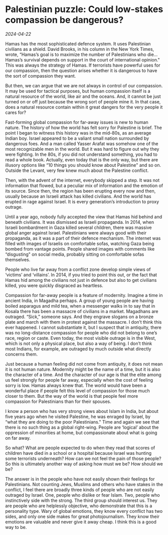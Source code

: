 # Palestinian puzzle: Could low-stakes compassion be dangerous?

*2024-04-22*

Hamas has the most sophisticated defence system. It uses Palestinian
civilians as a shield. David Brooks, in his column in the New York
Times, wrote, “Hamas’s goal is to maximize the number of Palestinians
who die… Hamas’s survival depends on support in the court of
international opinion." This was always the strategy of Hamas. If
terrorists have powerful uses for our compassion, then the question
arises whether it is dangerous to have the sort of compassion they want.

But then, we can argue that we are not always in control of our
compassion. It may be used for tactical purposes, but human compassion
itself is a natural resource of the world, like air and the oceans. And,
it cannot be just turned on or off just because the wrong sort of people
mine it. In that case, does a natural resource contain within it great
dangers for the very people it cares for?

Fast-forming global compassion for far-away issues is new to human
nature. The history of how the world has felt sorry for Palestine is
brief. The point I began to witness this history was in the mid-80s, as
an average Indian boy. Israel appeared to be a valiant small nation
surrounded by dangerous foes. And a man called Yasser Arafat was somehow
one of the most recognizable men in the world. But it was hard to figure
out why they were fighting. In the 80s, if you did not understand
something, you had to read a whole book. Actually, even today that is
the only way, but there are illusory options like “10 things you should
know about Palestine" and so on. Outside the Levant, very few knew much
about the Palestine conflict.

Then, with the advent of the internet, everybody skipped a step. It was
not information that flowed, but a peculiar mix of information and the
emotion of its source. Since then, the region has been erupting every
now and then, usually because an Israeli attack has killed civilians.
And the world has erupted in rage against Israel. It is every
generation’s introduction to proxy outrage.

Until a year ago, nobody fully accepted the view that Hamas hid behind
and beneath civilians. It was dismissed as Israeli propaganda. In 2014,
when Israeli bombardment in Gaza killed several children, there was
massive global anger against Israel. Palestinians were always good with
their propaganda, as it was a part of their defence mechanism. The
internet was filled with images of Israelis on comfortable sofas,
watching Gaza being bombed from vantage points. People shared images
with comments like “disgusting" on social media, probably sitting on
comfortable sofas themselves.

People who live far away from a conflict zone develop simple views of
‘victims’ and ‘villains’. In 2014, if you tried to point this out, or
the fact that Hamas hid among the civilians not just in defence but also
to get civilians killed, you were quickly disgraced as heartless.

Compassion for far-away people is a feature of modernity. Imagine a time
in ancient India, in Magadha perhaps. A group of young people are having
boiled asparagus and mild tea, when a messenger walks in to say that in
Kosala there has been a massacre of civilians in a market. Magadhans are
outraged. “Sick," someone says. And they engrave slogans on a bronze
plate and march with them in protest against the massacre. I don’t think
this ever happened. I cannot substantiate it, but I suspect that in
antiquity, there was no long-distance compassion for people who did not
belong to one’s race, region or caste. Even today, the most visible
outrage is in the West, which is not only a physical place, but also a
way of being. I don’t think most Indians, for example, are outraged by
much outside what directly concerns them.

Just because a human feeling did not come from antiquity, it does not
mean it is not human nature. Modernity might be the name of a time, but
it is also the character of a time. And the character of our age is that
the elite among us feel strongly for people far away, especially when
the cost of feeling sorry is low. Hamas always knew that. The world
would have been a wonderful place if people felt this level of
compassion for those much closer to them. But the way of the world is
that people feel more compassion for Palestinians than for their
spouses.

I know a person who has very strong views about Islam in India, but
about five years ago when he visited Palestine, he was enraged by
Israel, by “what they are doing to the poor Palestinians." Time and
again we see that there is no such thing as a global right-wing. People
are ‘logical’ about the oppression of minorities at home, but
compassionate about what is going on far away.

So what? What are people expected to do when they read that scores of
children have died in a school or a hospital because Israel was hunting
some terrorists underneath? How can we not feel the pain of those
people? So this is ultimately another way of asking how must we be? How
should we be?

The answer is in the people who have not easily shown their feelings for
Palestinians. Not counting Jews, Muslims and others who have stakes in
the conflict, I feel there are broadly three kinds of people who are not
easily outraged by Israel. One, people who dislike or fear Islam. Two,
people who instinctively side with the strong. The third group should
interest us. They are people who are helplessly objective, who
demonstrate that this is a personality type. Wary of global emotions,
they know every conflict has two sides, and only one side makes for
great photojournalism. They know their emotions are valuable and never
give it away cheap. I think this is a good way to be.
